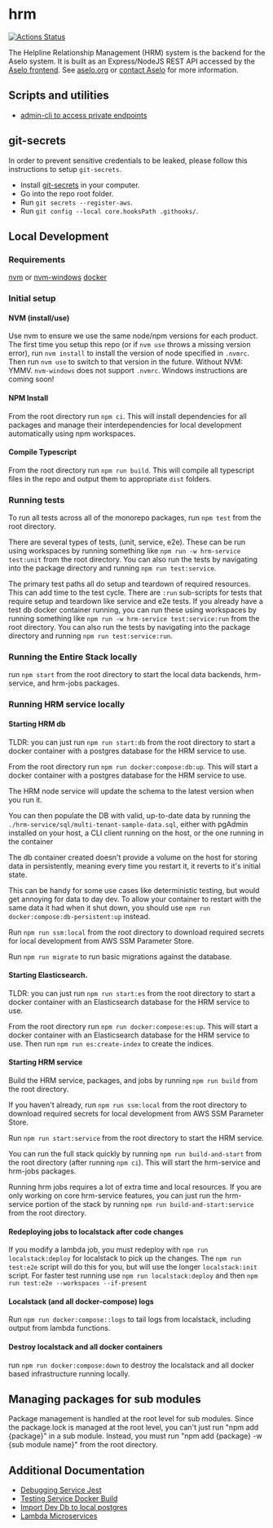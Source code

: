 # hrm

[![Actions Status](https://github.com/tech-matters/hrm/workflows/hrm-ci/badge.svg)](https://github.com/tech-matters/hrm/actions)


The Helpline Relationship Management (HRM) system is the backend for the Aselo system. It is built as an Express/NodeJS REST API accessed by the [Aselo frontend](https://www.twilio.com/docs/flex/developer/plugins). See [aselo.org](https://aselo.org/) or [contact Aselo](https://aselo.org/contact-us/) for more information.

## Scripts and utilities
- [admin-cli to access private endpoints](./hrm-domain/hrm-service/scripts/README.md)

## git-secrets

In order to prevent sensitive credentials to be leaked, please follow this instructions to setup `git-secrets`.

- Install [git-secrets](https://github.com/awslabs/git-secrets) in your computer.
- Go into the repo root folder.
- Run `git secrets --register-aws`.
- Run `git config --local core.hooksPath .githooks/`.

## Local Development

### Requirements

[nvm](https://github.com/nvm-sh/nvm) or [nvm-windows](https://github.com/coreybutler/nvm-windows)
[docker](https://docs.docker.com/get-docker/)

### Initial setup

#### NVM (install/use)

Use nvm to ensure we use the same node/npm versions for each product. The first time you setup this repo (or if `nvm use` throws a missing version error), run `nvm install` to install the version of node specified in `.nvmrc`. Then run `nvm use` to switch to that version in the future. Without NVM: YMMV. `nvm-windows` does not support `.nvmrc`. Windows instructions are coming soon!

#### NPM Install

From the root directory run `npm ci`. This will install dependencies for all packages and manage their interdependencies for local development automatically using npm workspaces.

#### Compile Typescript

From the root directory run `npm run build`. This will compile all typescript files in the repo and output them to appropriate `dist` folders.

### Running tests

To run all tests across all of the monorepo packages, run `npm test` from the root directory.

There are several types of tests, (unit, service, e2e). These can be run using workspaces by running something like `npm run -w hrm-service test:unit` from the root directory. You can also run the tests by navigating into the package directory and running `npm run test:service`.

The primary test paths all do setup and teardown of required resources. This can add time to the test cycle. There are `:run` sub-scripts for tests that require setup and teardown like service and e2e tests. If you already have a test db docker container running, you can run these using workspaces by running something like `npm run -w hrm-service test:service:run` from the root directory. You can also run the tests by navigating into the package directory and running `npm run test:service:run`.

### Running the Entire Stack locally

run `npm start` from the root directory to start the local data backends, hrm-service, and hrm-jobs packages.

### Running HRM service locally

#### Starting HRM db

TLDR: you can just run `npm run start:db` from the root directory to start a docker container with a postgres database for the HRM service to use.

From the root directory run `npm run docker:compose:db:up`. This will start a docker container with a postgres database for the HRM service to use.

The HRM node service will update the schema to the latest version when you run it.

You can then populate the DB with valid, up-to-date data by running the `./hrm-service/sql/multi-tenant-sample-data.sql`, either with pgAdmin installed on your host, a CLI client running on the host, or the one running in the container

The db container created doesn't provide a volume on the host for storing data in persistently, meaning every time you restart it, it reverts to it's initial state.

This can be handy for some use cases like deterministic testing, but would get annoying for data to day dev. To allow your container to restart with the same data it had when it shut down, you should use `npm run docker:compose:db-persistent:up` instead.

Run `npm run ssm:local` from the root directory to download required secrets for local development from AWS SSM Parameter Store.

Run `npm run migrate` to run basic migrations against the database.

#### Starting Elasticsearch.

TLDR: you can just run `npm run start:es` from the root directory to start a docker container with an Elasticsearch database for the HRM service to use.

From the root directory run `npm run docker:compose:es:up`. This will start a docker container with an Elasticsearch database for the HRM service to use. Then run `npm run es:create-index` to create the indices.

#### Starting HRM service

Build the HRM service, packages, and jobs by running `npm run build` from the root directory.

If you haven't already, run `npm run ssm:local` from the root directory to download required secrets for local development from AWS SSM Parameter Store.

Run `npm run start:service` from the root directory to start the HRM service.

You can run the full stack quickly by running `npm run build-and-start` from the root directory (after running `npm ci`). This will start the hrm-service and hrm-jobs packages.

Running hrm jobs requires a lot of extra time and local resources. If you are only working on core hrm-service features, you can just run the hrm-service portion of the stack by running `npm run build-and-start:service` from the root directory.

#### Redeploying jobs to localstack after code changes

If you modify a lambda job, you must redeploy with `npm run localstack:deploy` for localstack to pick up the changes. The `npm run test:e2e` script will do this for you, but will use the longer `localstack:init` script. For faster test running use `npm run localstack:deploy` and then `npm run test:e2e --workspaces --if-present`

#### Localstack (and all docker-compose) logs

Run `npm run docker:compose::logs` to tail logs from localstack, including output from lambda functions.

#### Destroy localstack and all docker containers

run `npm run docker:compose:down` to destroy the localstack and all docker based infrastructure running locally.

## Managing packages for sub modules

Package management is handled at the root level for sub modules. Since the package.lock is managed at the root level, you can't just run "npm add {package}" in a sub module. Instead, you must run "npm add {package} -w {sub module name}" from the root directory.

## Additional Documentation

- [Debugging Service Jest](./docs/debugging-service-jest.md)
- [Testing Service Docker Build](./docs/test-service-docker.md)
- [Import Dev Db to local postgres](./docs/import-dev-db-locally.md)
- [Lambda Microservices](./docs/lambda-microservices.md)
